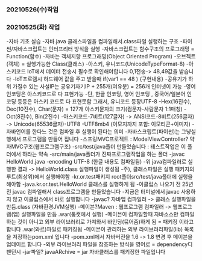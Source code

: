 ### 20210526(수)작업


### 20210525(화) 작업
-자바 기초 실습 
-자바.java 클래스파일을 컴파일해서.class파일 실행하는 구조
-파이썬/자바스크립트는 인터프리터 방식을 실행
-자바스크립트는 함수구조의 프로그래밍 = Function(함수)
-자바는 객체지향 프로그래밍(Object Oriented Program)
-오브젝트(객체) = 실행가능한 Class(클래스)
-아스키, 유니코드(UnicodeTypeFormat-8)
-아스키코드 IoT에서 데이터 전송시 필수로 확인해야합니다 0,1전송-> 48,49값을 받습니다
-IoT프로램시 하드웨어 값을 주고 받을때 if(var1 == 48 ) {구현내용}
-공유기가 하위 가질수 있는 사설IP는 공유기자기IP + 255개(여유분) = 256개 인터넷이 가능
-영어 인코딩은 아스키코드로 다 표현가능
-단, 한글 인코딩, 영어 인코딩 , 중국어/일본어 인코딩 등등은 아스키 코드로 다 표현못함 그래서, 유니코드 등장UTF-8
-Hex(16진수), Dec(10진수), Char(문자) = 127개 아스키문자의 크기(컴문자-사람문자 1:1매칭)
-Oct(8진수), Bin(2진수)
-아스키코드-7비트(127글자) -> ANSI코드-8비트(256글자) -> Unicode(65536글자)-UTF8
-UTF8mb4 (이모지까지 포함: 이모티콘+이미지)
-자바언어를 한다느 것은 컴파일 후 실행이 된다는 의미
-자바스크립트(파이썬)는 그냥실행해서 프로그램을 만들어 집니다
-스프링MVC프로젝트 : ModelViewController? 약자MVC구조(웹프로그램구조)
-src/test/java폴더 만들었습니다 : 테스트작업은 이 폴더에서 하라는 약속
-src/main/java폴더가 진짜프로그램작업을 하는 폴더
-javac HelloWorld.java -encoding UTF-8 (한글 내용도 컴파일됨)
-위 java컴파일러로 실행한 결과 -> HelloWorld.class 실행파일이 생성됨
-주), 클래스파일은 실행 패키지의 루트(최상위)에서 실행해야함
-kr.or.test패키지 root폴더src/test/java폴더에 실행을 해야함
-java.kr.or.test.HelloWorld 클래스를 실행하게 됨
-이클립스 나오기 전 25년전 javac 컴파일해서 class프로그램을 만들었습니다
-지금은 터미널에서 javac 사용하지 않고 이클립스에서 바로 실행합니다
-javac? 자바앱 컴파일러 -> 클래스 실행파일을 만듬.class (자바환경JVM실행)
-메이븐?Maven : 웹프로그램 컴파일러 -> 웹프로그램(앱) 실행파일을 만듬 .war(톰캣에서 실행)
-메이븐이 컴파일할때 자바소스만 컴파일하는 것이 아니고 외부 라이브러리로 가져와서 바인딩(묶어줌)하게 됨 = 패키징 이라고 합니다 .war(와르)파일로 패키징됨
-메이븐이 관리하는 외부 라이브러리파일(lib) 목록을 저장하는pom.xml 입니다
-pom.xml에서 자바버전을 1.6 -> 1.8 변경 후 메이븐을 업데이트 합니다
-외부 라이브러리 파일을 참조하는 방식을 영어로 = dependency디펜던시
-jar파일? javaARchive = jar 자바클래스를 패키징한 파일입니다